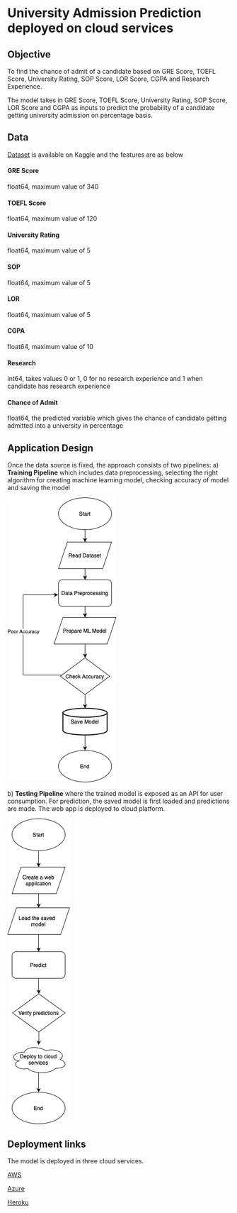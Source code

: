 
# University Admission Prediction deployed on cloud services
## Objective
To find the chance of admit of a candidate based on GRE Score, TOEFL Score, University Rating, SOP Score, LOR Score, CGPA and Research Experience.

The model takes in GRE Score, TOEFL Score, University Rating, SOP Score, LOR Score and CGPA as inputs to predict the probability of a candidate getting university admission on percentage basis. 


## Data
[Dataset](https://github.com/MarurSrikanta/LinearRegression-Deployment/tree/main/Data) is available on Kaggle and the features are as below

#### GRE Score
float64, maximum value of 340

#### TOEFL Score
float64, maximum value of 120

#### University Rating
float64, maximum value of 5

#### SOP 
float64, maximum value of 5

#### LOR 
float64, maximum value of 5

#### CGPA 
float64, maximum value of 10

#### Research
int64, takes values 0 or 1, 0 for no research experience and 1 when candidate has research experience

#### Chance of Admit
float64, the predicted variable which gives the chance of candidate getting admitted into a university in percentage



## Application Design
Once the data source is fixed, the approach consists of two pipelines:
a) **Training Pipeline** which includes data preprocessing, selecting the right algorithm for creating machine learning model, checking accuracy of model and saving the model

![alt text](https://github.com/MarurSrikanta/LinearRegression-Deployment/blob/main/Images/Training_Pipeline.png)


b) **Testing Pipeline** where the trained model is exposed as an API for user consumption. For prediction, the saved model is first loaded and predictions are made. The web app is deployed to cloud platform.

![alt text](https://github.com/MarurSrikanta/LinearRegression-Deployment/blob/main/Images/Testing_Pipeline.png)

## Deployment links
The model is deployed in three cloud services.

[AWS](http://linearregressiondeploy-env.eba-9jdrquhj.eu-west-1.elasticbeanstalk.com)

[Azure](https://linearregression-deploy.azurewebsites.net)

[Heroku](https://linearregression-deploy.herokuapp.com)
